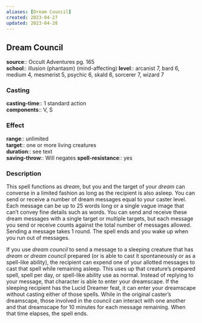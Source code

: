 ```yaml
---
aliases: [Dream Council]
created: 2023-04-27
updated: 2023-04-28
---
```


## Dream Council

**source**:: Occult Adventures pg. 165  
**school**:: illusion (phantasm) (mind-affecting)
**level**:: arcanist 7, bard 6, medium 4, mesmerist 5, psychic 6, skald 6, sorcerer 7, wizard 7

### Casting

**casting-time**:: 1 standard action  
**components**:: V, S

### Effect

**range**:: unlimited  
**target**:: one or more living creatures  
**duration**:: see text  
**saving-throw**:: Will negates
**spell-resistance**:: yes

### Description

This spell functions as *dream*, but you and the target of your *dream* can converse in a limited fashion as long as the recipient is also asleep. You can send or receive a number of dream messages equal to your caster level. Each message can be up to 25 words long or a single vague image that can’t convey fine details such as words. You can send and receive these dream messages with a single target or multiple targets, but each message you send or receive counts against the total number of messages allowed. Sending a message takes 1 round. The spell ends and you wake up when you run out of messages.  
  
If you use *dream council* to send a message to a sleeping creature that has *dream* or *dream council* prepared (or is able to cast it spontaneously or as a spell-like ability), the recipient can expend one of your allotted messages to cast that spell while remaining asleep. This uses up that creature’s prepared spell, spell per day, or spell-like ability use as normal. Instead of replying to your message, that character is able to enter your dreamscape. If the sleeping recipient has the Lucid Dreamer feat, it can enter your dreamscape without casting either of those spells. While in the original caster’s dreamscape, those involved in the council can interact with one another and that dreamscape for 10 minutes for each message remaining. When that time elapses, the spell ends.
